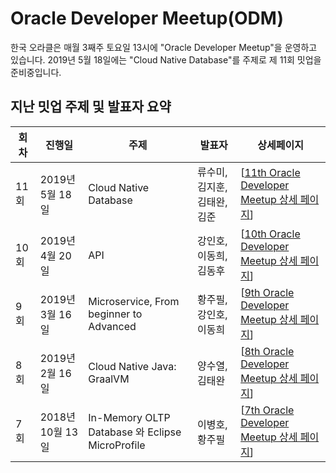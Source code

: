 # Oracle Developer Meetup(ODM)

한국 오라클은 매월 3째주 토요일 13시에 "Oracle Developer Meetup"을 운영하고 있습니다. 2019년 5월 18일에는 "Cloud Native Database"를 주제로 제 11회 밋업을 준비중입니다. 

## 지난 밋업 주제 및 발표자 요약

|회차|진행일|주제|발표자|상세페이지|
|--|--|--|--|--|
|11회|2019년 5월 18일|Cloud Native Database|류수미, 김지훈, 김태완, 김준|[[11th Oracle Developer Meetup 상세 페이지](./201905-011th-meetup.md)]|
|10회|2019년 4월 20일|API|강인호, 이동희, 김동후|[[10th Oracle Developer Meetup 상세 페이지](./201904-010th-meetup.md)]|
|9회|2019년 3월 16일|Microservice, From beginner to Advanced|황주필, 강인호, 이동희|[[9th Oracle Developer Meetup 상세 페이지](./201903-009th-meetup.md)]|
|8회|2019년 2월 16일|Cloud Native Java: GraalVM|양수열, 김태완|[[8th Oracle Developer Meetup  상세  페이지](./201902-008th-meetup.md)]|
|7회|2018년 10월 13일|In-Memory OLTP Database 와 Eclipse MicroProfile|이병호, 황주필|[[7th Oracle Developer Meetup  상세  페이지](./201810-007th-meetup.md)]|
